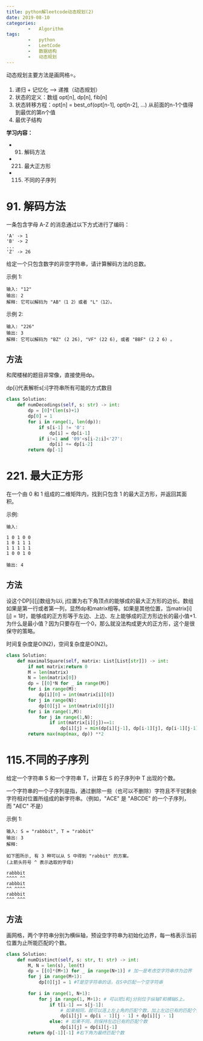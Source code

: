 ```yaml
---
title: python解leetcode动态规划(2)
date: 2019-08-10
categories: 
	    -   Algorithm
tags:  
        -   python
        -   LeetCode
        -   数据结构
        -   动态规划
---
```

动态规划主要方法是画网格⭐。

1.  递归 + 记忆化 ——> 递推（动态规划）
2.  状态的定义：数组 opt[n], dp[n], fib[n] 
3.  状态转移方程：opt[n] = best_of(opt[n-1], opt[n-2], ...) 从前面的n-1个值得到最优的第n个值
4.  最优子结构

**学习内容：**

-   91. 解码方法
-   221. 最大正方形
-   115. 不同的子序列





<!-- more -->

# 91. 解码方法
一条包含字母 A-Z 的消息通过以下方式进行了编码：
```
'A' -> 1
'B' -> 2
...
'Z' -> 26
```
给定一个只包含数字的非空字符串，请计算解码方法的总数。

示例 1:
```
输入: "12"
输出: 2
解释: 它可以解码为 "AB"（1 2）或者 "L"（12）。
```
示例 2:
```
输入: "226"
输出: 3
解释: 它可以解码为 "BZ" (2 26), "VF" (22 6), 或者 "BBF" (2 2 6) 。
```
## 方法
和爬楼梯的题目非常像，直接使用dp。

 dp[i]代表解析s[:i]字符串所有可能的方式数目
```python
class Solution:
    def numDecodings(self, s: str) -> int:
        dp = [0]*(len(s)+1)
        dp[0] = 1
        for i in range(1, len(dp)):
            if s[i-1] != '0':
                dp[i] = dp[i-1]
            if i!=1 and '09'<s[i-2:i]<'27':
                dp[i] += dp[i-2]
        return dp[-1]
```

# 221. 最大正方形

在一个由 0 和 1 组成的二维矩阵内，找到只包含 1 的最大正方形，并返回其面积。

示例:
```
输入: 

1 0 1 0 0
1 0 1 1 1
1 1 1 1 1
1 0 0 1 0

输出: 4
```

## 方法
设这个DP[i][j]数组为以i, j位置为右下角顶点的能够成的最大正方形的边长。数组如果是第一行或者第一列，显然dp和matrix相等。如果是其他位置，当matrix[i][j] = 1时，能够成的正方形等于左边、上边、左上能够成的正方形边长的最小值+1.为什么是最小值？因为只要存在一个0，那么就没法构成更大的正方形，这个是很保守的策略。

时间复杂度是O(N2)，空间复杂度是O(N2)。
```python
class Solution:
    def maximalSquare(self, matrix: List[List[str]]) -> int:
        if not matrix:return 0
        M = len(matrix)
        N = len(matrix[0])
        dp = [[0]*N for _ in range(M)]
        for i in range(M):
            dp[i][0] = int(matrix[i][0])
        for j in range(N):
            dp[0][j] = int(matrix[0][j])
        for i in range(1,M):
            for j in range(1,N):
                if int(matrix[i][j])==1:
                    dp[i][j] = min(dp[i][j-1], dp[i-1][j], dp[i-1][j-1]) +1
        return max(map(max, dp)) **2
```

# 115.不同的子序列
给定一个字符串 S 和一个字符串 T，计算在 S 的子序列中 T 出现的个数。

一个字符串的一个子序列是指，通过删除一些（也可以不删除）字符且不干扰剩余字符相对位置所组成的新字符串。（例如，"ACE" 是 "ABCDE" 的一个子序列，而 "AEC" 不是）

示例 1:
```
输入: S = "rabbbit", T = "rabbit"
输出: 3
解释:

如下图所示, 有 3 种可以从 S 中得到 "rabbit" 的方案。
(上箭头符号 ^ 表示选取的字母)

rabbbit
^^^^ ^^
rabbbit
^^ ^^^^
rabbbit
^^^ ^^^
```

## 方法
画网格，两个字符串分别为横纵轴，预设空字符串为初始化边界，每一格表示当前位置为止所能匹配的个数。

```python
class Solution:
    def numDistinct(self, s: str, t: str) -> int:
        M, N = len(s), len(t)
        dp = [[0]*(M+1) for _ in range(N+1)] # 加一是考虑空字符串作为边界
        for j in range(M+1):
            dp[0][j] = 1 #T是空字符串的话，在S中匹配一个空字符串
        
        for i in range(1, N+1):
            for j in range(1, M+1): # 可以把i和j分别位于纵轴T和横轴S上。
                if t[i-1] == s[j-1]:
                    # 如果相同，就可以连上左上角的匹配个数，加上左边已有的匹配个数
                    dp[i][j] = dp[i - 1][j - 1] + dp[i][j - 1]
                else: # 如果不同，则保持左边已有的匹配个数
                    dp[i][j] = dp[i][j-1]
        return dp[-1][-1] #右下角为最终匹配个数
```

